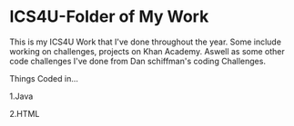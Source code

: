 # ICS4U-Folder of My Work
This is my ICS4U Work that I've done throughout the year. Some include working on challenges, projects on Khan Academy. Aswell as some other code challenges I've done from Dan schiffman's coding Challenges.

Things Coded in...

1.Java

2.HTML
